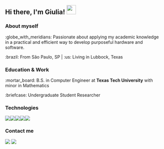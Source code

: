 ## Hi there, I'm Giulia! <img src="https://raw.githubusercontent.com/MartinHeinz/MartinHeinz/master/wave.gif" width="30px">


### About myself
<p>:globe_with_meridians: Passionate about applying my academic knowledge in a practical and efficient way to develop purposeful hardware and software.</p>
<p>:brazil: From São Paulo, SP | :us: Living in Lubbock, Texas</p>

### Education & Work
<p>:mortar_board: B.S. in Computer Engineer at <strong>Texas Tech University</strong> with minor in Mathematics</p>
<p>:briefcase: Undergraduate Student Researcher</p>

### Technologies
<img src="https://img.icons8.com/color/42/000000/c-programming.png"/><img src="https://img.icons8.com/color/42/000000/python.png"/><img src="https://img.icons8.com/fluency/42/000000/arduino.png"/><img src="https://img.icons8.com/fluency/42/000000/matlab.png"/><img src="https://img.icons8.com/color/42/000000/raspberry-pi.png"/>

### Contact me
 <a href="https://www.linkedin.com/in/giulia-piombo/"><img src="https://img.shields.io/badge/-giuliapiombo-blue?style=flat-square&logo=Linkedin&logoColor=white&link=https://www.linkedin.com/in/giulia-piombo/" /></a> <a href="mailto:giulia.piombo01@gmail.com"><img src="https://img.shields.io/badge/-giulia.piombo01@gmail.com-d14836?style=flat-square&logo=Gmail&logoColor=white&link=mailto:giulia.piombo01@gmail.com" /></a>
